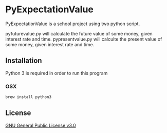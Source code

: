 # PyExpectationValue

PyExpectationValue is a school project using two python script.

pyfuturevalue.py will calculate the future value of some money, given interest rate and time.
pypresentvalue.py will calculte the present value of some money, given interest rate and time.

## Installation

Python 3 is required in order to run this program

### OSX

```bash
brew install python3
```


## License

[GNU General Public License v3.0](https://www.gnu.org/licenses/gpl-3.0.en.html)
